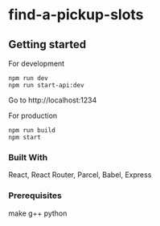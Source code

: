 # find-a-pickup-slots

## Getting started

For development

```shell
npm run dev
npm run start-api:dev
```

Go to http://localhost:1234

For production

```shell
npm run build
npm start
```

### Built With

React, React Router, Parcel, Babel, Express

### Prerequisites

make
g++
python
